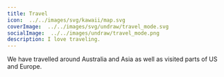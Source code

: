 ```yaml
---
title: Travel
icon:  ../../images/svg/kawaii/map.svg
coverImage:  ../../images/svg/undraw/travel_mode.svg
socialImage:  ../../images/undraw/travel_mode.png
description: I love traveling.
---
```


We have travelled around Australia and Asia as well as visited parts of US and Europe.
